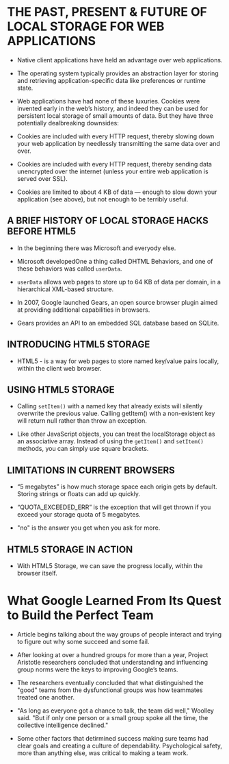 # THE PAST, PRESENT & FUTURE OF LOCAL STORAGE FOR WEB APPLICATIONS

- Native client applications have held an advantage over web applications. 

- The operating system typically provides an abstraction layer for storing and retrieving application-specific data like preferences or runtime state.

- Web applications have had none of these luxuries. Cookies were invented early in the web’s history, and indeed they can be used for persistent local storage of small amounts of data. But they have three potentially dealbreaking downsides:

- Cookies are included with every HTTP request, thereby slowing down your web application by needlessly transmitting the same data over and over.

- Cookies are included with every HTTP request, thereby sending data unencrypted over the internet (unless your entire web application is served over SSL).

- Cookies are limited to about 4 KB of data — enough to slow down your application (see above), but not enough to be terribly useful.

## A BRIEF HISTORY OF LOCAL STORAGE HACKS BEFORE HTML5

- In the beginning there was Microsoft and everyody else.

- Microsoft developedOne a thing called DHTML Behaviors, and one of these behaviors was called `userData`.

- `userData` allows web pages to store up to 64 KB of data per domain, in a hierarchical XML-based structure.

- In 2007, Google launched Gears, an open source browser plugin aimed at providing additional capabilities in browsers.

- Gears provides an API to an embedded SQL database based on SQLite. 

## INTRODUCING HTML5 STORAGE

- HTML5 - is a way for web pages to store named key/value pairs locally, within the client web browser.

## USING HTML5 STORAGE

- Calling `setItem()` with a named key that already exists will silently overwrite the previous value. Calling getItem() with a non-existent key will return null rather than throw an exception.

- Like other JavaScript objects, you can treat the localStorage object as an associative array. Instead of using the `getItem()` and `setItem()` methods, you can simply use square brackets.

## LIMITATIONS IN CURRENT BROWSERS

- “5 megabytes” is how much storage space each origin gets by default. Storing strings or floats can add up quickly.

- “QUOTA_EXCEEDED_ERR” is the exception that will get thrown if you exceed your storage quota of 5 megabytes.

- "no" is the answer you get when you ask for more.

## HTML5 STORAGE IN ACTION

- With HTML5 Storage, we can save the progress locally, within the browser itself.

# What Google Learned From Its Quest to Build the Perfect Team

-  Article begins talking about the way groups of people interact and trying to figure out why some succeed and some fail. 

- After looking at over a hundred groups for more than a year, Project Aristotle researchers concluded that understanding and influencing group norms were the keys to improving Google’s teams.

- The researchers eventually concluded that what distinguished the "good" teams from the dysfunctional groups was how teammates treated one another.

- "As long as everyone got a chance to talk, the team did well," Woolley said. "But if only one person or a small group spoke all the time, the collective intelligence declined."

- Some other factors that detirmined success making sure teams had clear goals and creating a culture of dependability. Psychological safety, more than anything else, was critical to making a team work.

